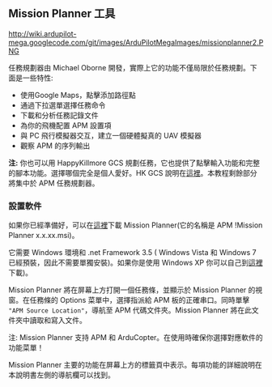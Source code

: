 ## Mission Planner 工具 ##

http://wiki.ardupilot-mega.googlecode.com/git/images/ArduPilotMegaImages/missionplanner2.PNG

任務規劃器由 Michael Oborne 開發，實際上它的功能不僅局限於任務規劃。下面是一些特性:

  * 使用Google Maps，點擊添加路徑點
  * 通過下拉選單選擇任務命令
  * 下載和分析任務記錄文件
  * 為你的飛機配置 APM 設置項
  * 與 PC 飛行模擬器交互，建立一個硬體擬真的 UAV 模擬器
  * 觀察 APM 的序列輸出

**注:** 你也可以用 HappyKillmore GCS 規劃任務，它也提供了點擊輸入功能和完整的腳本功能。選擇哪個完全是個人愛好。HK GCS 說明在[這裡](HappyKillmore.md)。本教程剩餘部分將集中於 APM 任務規劃器。

### 設置軟件 ###

如果你已經準備好，可以在[這裡](http://ardupilot-mega.googlecode.com/files/ArdupilotMegaPlanner.zip)下載 Mission Planner(它的名稱是 APM !Mission Planner x.x.xx.msi)。

它需要 Windows 環境和 .net Framework 3.5 ( Windows Vista 和 Windows 7 已經預裝，因此不需要單獨安裝)。如果你是使用 Windows XP 你可以自己到[這裡](http://www.microsoft.com/net/download.aspx)下載)。

Mission Planner 將在屏幕上方打開一個任務條，並顯示於 Mission Planner 的視窗。在任務條的 Options 菜單中，選擇指派給 APM 板的正確串口。同時單擊 `"APM Source Location"`，導航至 APM 代碼文件夾。Mission Planner 將在此文件夾中讀取和寫入文件。

注: Mission Planner 支持 APM 和 ArduCopter。在使用時確保你選擇對應軟件的功能菜單！

Mission Planner 主要的功能在屏幕上方的標籤頁中表示。每項功能的詳細說明在本說明書左側的導航欄可以找到。